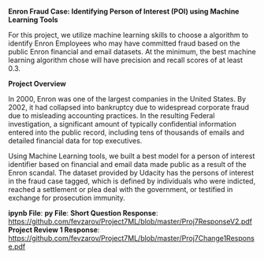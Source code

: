 **Enron Fraud Case: Identifying Person of Interest (POI) using Machine Learning Tools**

For this project, we utilize machine learning skills to choose a algorithm to identify Enron Employees who may have committed fraud based on the public Enron financial and email datasets. At the minimum, the best machine learning algorithm chose will have precision and recall scores of at least 0.3.

**Project Overview**

In 2000, Enron was one of the largest companies in the United States. By 2002, it had collapsed into bankruptcy due to widespread corporate fraud due to misleading accounting practices. In the resulting Federal investigation, a significant amount of typically confidential information entered into the public record, including tens of thousands of emails and detailed financial data for top executives. 

Using Machine Learning tools, we built a best model for a person of interest identifier based on financial and email data made public as a result of the Enron scandal. The dataset provided by Udacity has the persons of interest in the fraud case tagged, which is defined by individuals who were indicted, reached a settlement or plea deal with the government, or testified in exchange for prosecution immunity.

**ipynb File**:
**py File**:
**Short Question Response**: https://github.com/fevzarov/Project7ML/blob/master/Proj7ResponseV2.pdf
**Project Review 1 Response**: https://github.com/fevzarov/Project7ML/blob/master/Proj7Change1Response.pdf


